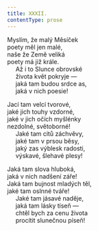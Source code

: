 ```yaml
---
title: XXXII.
contentType: prose
---
```


Myslím, že malý Měsíček  
poety měl jen malé,  
naše že Země veliká  
poety má již krále.  
     Až i to Slunce obrovské  
     života květ pokryje —  
     jaká tam budou srdce as,  
     jaká v nich poesie!

Jací tam velcí tvorové,  
jaké jich touhy vzdorné,  
jaké v jich očích myšlénky  
nezdolné, světoborné!  
     Jaké tam citů záchvěvy,  
     jaké tam v prsou běsy,  
     jaký zas výblesk radosti,  
     výskavé, šlehavé plesy!

Jaká tam slova hluboká,  
jaká v nich nadšení záře!  
Jaká tam bujnost mladých těl,  
jaké tam oslnné tváře!  
     Jaké tam jásavé naděje,  
     jaká tam lásky tíseň —  
     chtěl bych za cenu života  
     procítit slunečnou píseň!
